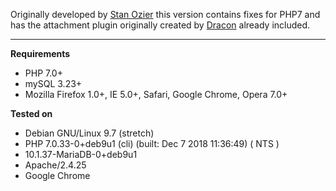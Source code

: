 Originally developed by [Stan Ozier](http://www.taskfreak.com/original/download) this version contains fixes for PHP7 and has the attachment plugin originally created by [Dracon](https://www.dracon.biz/) already included.

***

**Requirements**
 - PHP 7.0+
 - mySQL 3.23+
 - Mozilla Firefox 1.0+, IE 5.0+, Safari, Google Chrome, Opera 7.0+
 
**Tested on**
 - Debian GNU/Linux 9.7 (stretch)
 - PHP 7.0.33-0+deb9u1 (cli) (built: Dec  7 2018 11:36:49) ( NTS )
 - 10.1.37-MariaDB-0+deb9u1
 - Apache/2.4.25
 - Google Chrome
